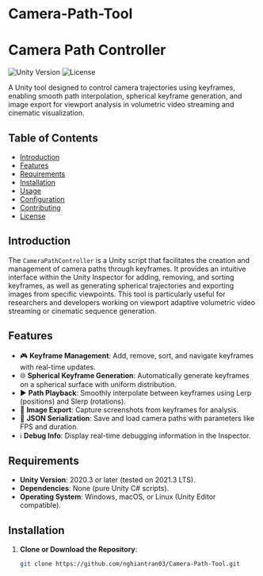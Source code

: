 # Camera-Path-Tool
# Camera Path Controller

![Unity Version](https://img.shields.io/badge/Unity-2020.3%2B-blue.svg) ![License](https://img.shields.io/badge/License-MIT-green.svg)

A Unity tool designed to control camera trajectories using keyframes, enabling smooth path interpolation, spherical keyframe generation, and image export for viewport analysis in volumetric video streaming and cinematic visualization.

## Table of Contents
- [Introduction](#introduction)
- [Features](#features)
- [Requirements](#requirements)
- [Installation](#installation)
- [Usage](#usage)
- [Configuration](#configuration)
- [Contributing](#contributing)
- [License](#license)

## Introduction
The `CameraPathController` is a Unity script that facilitates the creation and management of camera paths through keyframes. It provides an intuitive interface within the Unity Inspector for adding, removing, and sorting keyframes, as well as generating spherical trajectories and exporting images from specific viewpoints. This tool is particularly useful for researchers and developers working on viewport adaptive volumetric video streaming or cinematic sequence generation.

## Features
- 🎮 **Keyframe Management**: Add, remove, sort, and navigate keyframes with real-time updates.
- 🌐 **Spherical Keyframe Generation**: Automatically generate keyframes on a spherical surface with uniform distribution.
- ▶️ **Path Playback**: Smoothly interpolate between keyframes using Lerp (positions) and Slerp (rotations).
- 📸 **Image Export**: Capture screenshots from keyframes for analysis.
- 📂 **JSON Serialization**: Save and load camera paths with parameters like FPS and duration.
- ℹ️ **Debug Info**: Display real-time debugging information in the Inspector.

## Requirements
- **Unity Version**: 2020.3 or later (tested on 2021.3 LTS).
- **Dependencies**: None (pure Unity C# scripts).
- **Operating System**: Windows, macOS, or Linux (Unity Editor compatible).

## Installation
1. **Clone or Download the Repository**:
   ```bash
   git clone https://github.com/nghiantran03/Camera-Path-Tool.git
